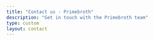 ```yaml
---
title: "Contact us - Primebroth"
description: "Get in touch with the Primebroth team"
type: custom
layout: contact
---
```



